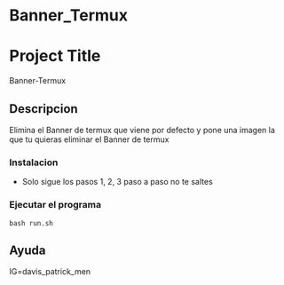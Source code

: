 # Banner_Termux
# Project Title

Banner-Termux

## Descripcion
Elimina el Banner de termux que viene por defecto y pone una imagen la que tu quieras
eliminar el Banner de termux 
### Instalacion
* Solo sigue los pasos 1, 2, 3 paso a paso no te saltes 

### Ejecutar el programa
```
bash run.sh
```

## Ayuda

IG=davis_patrick_men